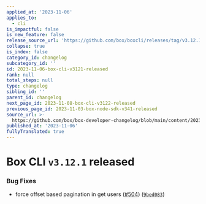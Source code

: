 ```yaml
---
applied_at: '2023-11-06'
applies_to:
  - cli
is_impactful: false
is_new_feature: false
release_source_url: 'https://github.com/box/boxcli/releases/tag/v3.12.1'
collapse: true
is_index: false
category_id: changelog
subcategory_id: ''
id: 2023-11-06-box-cli-v3121-released
rank: null
total_steps: null
type: changelog
sibling_id: ''
parent_id: changelog
next_page_id: 2023-11-08-box-cli-v3122-released
previous_page_id: 2023-11-03-box-node-sdk-v341-released
source_url: >-
  https://github.com/box/box-developer-changelog/blob/main/content/2023/11-06-box-cli-v3121-released.md
published_at: '2023-11-06'
fullyTranslated: true
---
```

# Box CLI `v3.12.1` released

### Bug Fixes

* force offset based pagination in get users ([#504][1]) ([`9bed083`][2])

[1]: https://github.com/box/boxcli/issues/504

[2]: https://github.com/box/boxcli/commit/9bed083d59b2386d045619fdf2f3ea915e44d231
